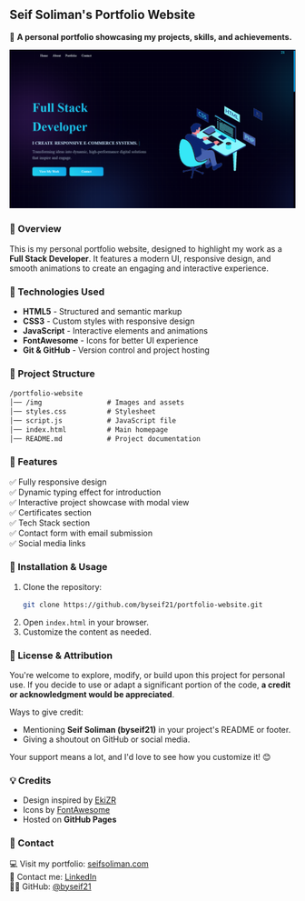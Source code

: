 
## **Seif Soliman's Portfolio Website**  
🚀 **A personal portfolio showcasing my projects, skills, and achievements.**  

![Portfolio Preview](img/projects/p2.png)  

### **📌 Overview**  
This is my personal portfolio website, designed to highlight my work as a **Full Stack Developer**. It features a modern UI, responsive design, and smooth animations to create an engaging and interactive experience.  

### **🔧 Technologies Used**  
- **HTML5** - Structured and semantic markup  
- **CSS3** - Custom styles with responsive design  
- **JavaScript** - Interactive elements and animations  
- **FontAwesome** - Icons for better UI experience  
- **Git & GitHub** - Version control and project hosting  

### **📂 Project Structure**  
```
/portfolio-website
│── /img                # Images and assets
│── styles.css          # Stylesheet
│── script.js           # JavaScript file
│── index.html          # Main homepage
│── README.md           # Project documentation
```

### **🎨 Features**  
✅ Fully responsive design  
✅ Dynamic typing effect for introduction  
✅ Interactive project showcase with modal view  
✅ Certificates section  
✅ Tech Stack section  
✅ Contact form with email submission  
✅ Social media links  

### **🚀 Installation & Usage**  
1. Clone the repository:  
   ```sh
   git clone https://github.com/byseif21/portfolio-website.git
   ```
2. Open `index.html` in your browser.  
3. Customize the content as needed.  

### **📜 License & Attribution**  
You're welcome to explore, modify, or build upon this project for personal use. If you decide to use or adapt a significant portion of the code, **a credit or acknowledgment would be appreciated**.  

Ways to give credit:  
- Mentioning **Seif Soliman (byseif21)** in your project's README or footer.   
- Giving a shoutout on GitHub or social media.  

Your support means a lot, and I'd love to see how you customize it! 😊  

### **💡 Credits**  
- Design inspired by [EkiZR](https://github.com/EkiZR)
- Icons by [FontAwesome](https://fontawesome.com)  
- Hosted on **GitHub Pages**  

### **📩 Contact**  
💻 Visit my portfolio: [seifsoliman.com](https://seifsoliman.netlify.app/)  
📍 Contact me: [LinkedIn](https://www.linkedin.com/in/-seif-soliman/)  
👨‍💻 GitHub: [@byseif21](https://github.com/byseif21)  
 

